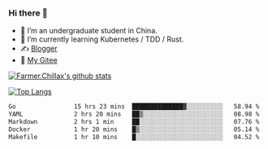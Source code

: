 ### Hi there 👋

- 🔭 I’m an undergraduate student in China.
- 🌱 I’m currently learning Kubernetes / TDD / Rust.
- ✍️ [Blogger](https://blog.farmer233.top)
- 🤔 [My Gitee](https://gitee.com/Farmer-chong)


[![Farmer.Chillax's github stats](https://github-readme-stats.vercel.app/api?username=FarmerChillax)](https://github.com/anuraghazra/github-readme-stats)

[![Top Langs](https://github-readme-stats.vercel.app/api/top-langs/?username=FarmerChillax&layout=compact&hide=html,css,javascript)](https://github.com/anuraghazra/github-readme-stats)


<a href="https://wakatime.com/@Farmer"> </a>
          <!--START_SECTION:waka-->

```txt
Go                15 hrs 23 mins  ██████████████▓░░░░░░░░░░   58.94 %
YAML              2 hrs 20 mins   ██▒░░░░░░░░░░░░░░░░░░░░░░   08.98 %
Markdown          2 hrs 1 min     ██░░░░░░░░░░░░░░░░░░░░░░░   07.76 %
Docker            1 hr 20 mins    █▒░░░░░░░░░░░░░░░░░░░░░░░   05.14 %
Makefile          1 hr 10 mins    █░░░░░░░░░░░░░░░░░░░░░░░░   04.52 %
```

<!--END_SECTION:waka-->



<!--
**Farmer-chong/Farmer-chong** is a ✨ _special_ ✨ repository because its `README.md` (this file) appears on your GitHub profile.

Here are some ideas to get you started:

- 🔭 I’m currently working on ...
- 🌱 I’m currently learning ...
- 👯 I’m looking to collaborate on ...
- 🤔 I’m looking for help with ...
- 💬 Ask me about ...
- 📫 How to reach me: ...
- 😄 Pronouns: ...
- ⚡ Fun fact: ...
-->

